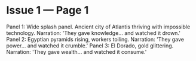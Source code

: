 # Issue 1 — Page 1

Panel 1: Wide splash panel. Ancient city of Atlantis thriving with impossible technology. Narration: 'They gave knowledge... and watched it drown.'
Panel 2: Egyptian pyramids rising, workers toiling. Narration: 'They gave power... and watched it crumble.'
Panel 3: El Dorado, gold glittering. Narration: 'They gave wealth... and watched it consume.'
